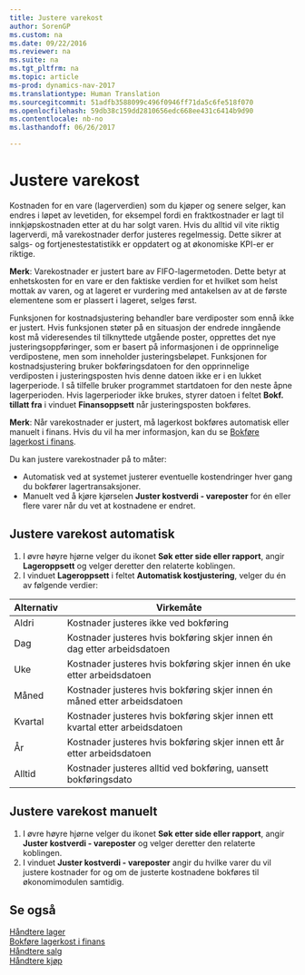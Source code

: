```yaml
---
title: Justere varekost
author: SorenGP
ms.custom: na
ms.date: 09/22/2016
ms.reviewer: na
ms.suite: na
ms.tgt_pltfrm: na
ms.topic: article
ms-prod: dynamics-nav-2017
ms.translationtype: Human Translation
ms.sourcegitcommit: 51adfb3588099c496f0946ff71da5c6fe518f070
ms.openlocfilehash: 59db38c159dd2810656edc668ee431c6414b9d90
ms.contentlocale: nb-no
ms.lasthandoff: 06/26/2017

---
```


# <a name="how-to-adjust-item-costs"></a>Justere varekost   
Kostnaden for en vare (lagerverdien) som du kjøper og senere selger, kan endres i løpet av levetiden, for eksempel fordi en fraktkostnader er lagt til innkjøpskostnaden etter at du har solgt varen. Hvis du alltid vil vite riktig lagerverdi, må varekostnader derfor justeres regelmessig.
Dette sikrer at salgs- og fortjenestestatistikk er oppdatert og at økonomiske KPI-er er riktige.

**Merk**: Varekostnader er justert bare av FIFO-lagermetoden. Dette betyr at enhetskosten for en vare er den faktiske verdien for et hvilket som helst mottak av varen, og at lageret er vurdering med antakelsen av at de første elementene som er plassert i lageret, selges først.

Funksjonen for kostnadsjustering behandler bare verdiposter som ennå ikke er justert. Hvis funksjonen støter på en situasjon der endrede inngående kost må videresendes til tilknyttede utgående poster, opprettes det nye justeringsoppføringer, som er basert på informasjonen i de opprinnelige verdipostene, men som inneholder justeringsbeløpet. Funksjonen for kostnadsjustering bruker bokføringsdatoen for den opprinnelige verdiposten i justeringsposten hvis denne datoen ikke er i en lukket lagerperiode. I så tilfelle bruker programmet startdatoen for den neste åpne lagerperioden. Hvis lagerperioder ikke brukes, styrer datoen i feltet **Bokf. tillatt fra** i vinduet **Finansoppsett** når justeringsposten bokføres.

**Merk**: Når varekostnader er justert, må lagerkost bokføres automatisk eller manuelt i finans. Hvis du vil ha mer informasjon, kan du se [Bokføre lagerkost i finans](inventory-how-post-inventory-cost-gl.md).

Du kan justere varekostnader på to måter:
 - Automatisk ved at systemet justerer eventuelle kostendringer hver gang du bokfører lagertransaksjoner.
 - Manuelt ved å kjøre kjørselen **Juster kostverdi - vareposter** for én eller flere varer når du vet at kostnadene er endret.  

## <a name="to-adjust-item-costs-automatically"></a>Justere varekost automatisk
1. I øvre høyre hjørne velger du ikonet **Søk etter side eller rapport**, angir **Lageroppsett** og velger deretter den relaterte koblingen.
2. I vinduet **Lageroppsett** i feltet **Automatisk kostjustering**, velger du én av følgende verdier:

|Alternativ |Virkemåte |
|-------|---------|
|Aldri|Kostnader justeres ikke ved bokføring|
|Dag|Kostnader justeres hvis bokføring skjer innen én dag etter arbeidsdatoen|
|Uke|Kostnader justeres hvis bokføring skjer innen én uke etter arbeidsdatoen|
|Måned|Kostnader justeres hvis bokføring skjer innen én måned etter arbeidsdatoen|
|Kvartal|Kostnader justeres hvis bokføring skjer innen ett kvartal etter arbeidsdatoen|
|År|Kostnader justeres hvis bokføring skjer innen ett år etter arbeidsdatoen|
|Alltid|Kostnader justeres alltid ved bokføring, uansett bokføringsdato|

## <a name="to-adjust-item-costs-manually"></a>Justere varekost manuelt
1. I øvre høyre hjørne velger du ikonet **Søk etter side eller rapport**, angir **Juster kostverdi - vareposter** og velger deretter den relaterte koblingen.
2. I vinduet **Juster kostverdi - vareposter** angir du hvilke varer du vil justere kostnader for og om de justerte kostnadene bokføres til økonomimodulen samtidig.

## <a name="see-also"></a>Se også
[Håndtere lager](inventory-manage-inventory.md)  
[Bokføre lagerkost i finans](inventory-how-post-inventory-cost-gl.md)  
[Håndtere salg](sales-manage-sales.md)  
[Håndtere kjøp](purchasing-manage-purchasing.md)

